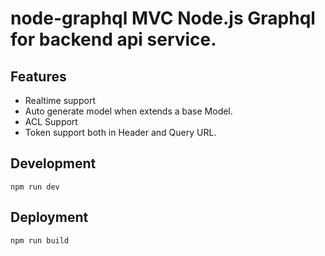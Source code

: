# node-graphql MVC Node.js Graphql for backend api service.
## Features
  * Realtime support
  * Auto generate model when extends a base Model.
  * ACL Support
  * Token support both in Header and Query URL.
## Development

``` 
npm run dev

```

## Deployment
 ```
 npm run build
 ```

